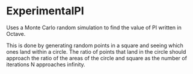 # ExperimentalPI
Uses a Monte Carlo random simulation to find the value of PI written in Octave. 

This is done by generating random points in a square and seeing which ones land within a circle. 
The ratio of points that land in the circle should approach the ratio of the areas of the circle and square as the number of iterations N approaches infinity.
